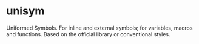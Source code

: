 # unisym
Uniformed Symbols.
	For inline and external symbols; for variables, macros and functions.
	Based on the official library or conventional styles.
